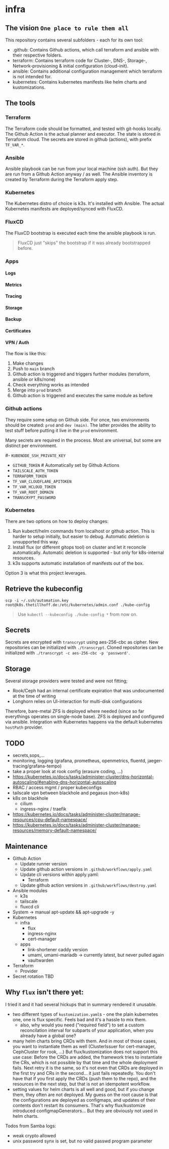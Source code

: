 # infra

## The vision `One place to rule them all`
This repository contains several subfolders - each for its own tool:
- .github: Contains Github actions, which call terraform and ansible with their respective folders.
- terraform: Contains terraform code for Cluster-, DNS-, Storage-, Network-provisioning & initial configuration (cloud-init).
- ansible: Contains additional configuration management which terraform is not intended for.
- kubernetes: Contains kubernetes manifests like helm charts and kustomizations.

## The tools
### Terraform
The Terraform code should be formatted, and tested with git-hooks locally.
The Github Action is the actual planner and executor.
The state is stored in Terraform cloud.
The secrets are stored in github (actions), with prefix `TF_VAR_*`.

### Ansible
Ansible playbook can be run from your local machine (ssh auth).
But they are run from a Github Action anyway / as well.
The Ansible inventory is created by Terraform during the Terraform apply step.

### Kubernetes
The Kubernetes distro of choice is k3s.
It's installed with Ansible.
The actual Kubernetes manifests are deployed/synced with FluxCD.

### FluxCD
The FluxCD bootstrap is executed each time the ansible playbook is run.
> FluxCD just "skips" the bootstrap if it was already bootstrapped before.

### Apps

#### Logs

#### Metrics

#### Tracing

#### Storage

#### Backup

#### Certificates

#### VPN / Auth




The flow is like this:
1. Make changes
2. Push to `main` branch
3. Github action is triggered and triggers further modules (terraform, ansible or k8s/none)
4. Check everything works as intended
5. Merge into `prod` branch
6. Github action is triggered and executes the same module as before

### Github actions
They require some setup on Github side. For once, two environments should be created: `prod` and `dev (main)`.
The latter provides the ability to test stuff before putting it live in the `prod` environment.

Many secrets are required in the process. Most are universal, but some are distinct per environment.

#- `KUBENODE_SSH_PRIVATE_KEY`
- `GITHUB_TOKEN` # Automatically set by Github Actions
- `TAILSCALE_AUTH_TOKEN`
- `TERRAFORM_TOKEN`
- `TF_VAR_CLOUDFLARE_APITOKEN`
- `TF_VAR_HCLOUD_TOKEN`
- `TF_VAR_ROOT_DOMAIN`
- `TRANSCRYPT_PASSWORD`

### Kubernetes
There are two options on how to deploy changes:
1. Run kubectl/helm commands from localhost or github action.
  This is harder to setup initially, but easier to debug. Automatic deletion is unsupported this way.
2. Install flux (or different gitops tool) on cluster and let it reconcile automatically. Automatic deletion is supported - but only for k8s-internal resources.
3. k3s supports automatic installation of manifests out of the box.

Option 3 is what this project leverages.

## Retrieve the kubeconfig
`scp -i ~/.ssh/automation.key root@k8s.thetillhoff.de:/etc/kubernetes/admin.conf ./kube-config`
> Use `kubectl --kubeconfig ./kube-config *` from now on.

## Secrets
Secrets are encrypted with `transcrypt` using aes-256-cbc as cipher.
New repositories can be initialized with `./transcrypt`.
Cloned repositories can be initialized with `./transcrypt -c aes-256-cbc -p 'password'`.

## Storage
Several storage providers were tested and were not fitting;
- Rook/Ceph had an internal certificate expiration that was undocumented at the time of writing
- Longhorn relies on UI-interaction for multi-disk configurations

Therefore, bare-metal ZFS is deployed where needed (since so far everythings operates on single-node base).
ZFS is deployed and configured via ansible. Integration with Kubernetes happens via the default kubernetes `hostPath` provider.

## TODO
- secrets,sops,...
- monitoring, logging (grafana, prometheus, openmetrics, fluentd, jaeger-tracing/grafana-tempo)
- take a proper look at rook config (erasure coding, ...)
- https://kubernetes.io/docs/tasks/administer-cluster/dns-horizontal-autoscaling/#enablng-dns-horizontal-autoscaling
- RBAC / access mgmt / proper kubeconfigs
- tailscale vpn between blackhole and pegasus (non-k8s)
- k8s on blackhole
  - cilium
  - ingress-nginx / traefik
- https://kubernetes.io/docs/tasks/administer-cluster/manage-resources/cpu-default-namespace/
- https://kubernetes.io/docs/tasks/administer-cluster/manage-resources/memory-default-namespace/

## Maintenance
- Github Action
  - Update runner version
  - Update github action versions in `.github/workflows/apply.yaml`
  - Update cli versions within apply.yaml:
    - Terraform
  - Update github action versions in `.github/workflows/destroy.yaml`
- Ansible modules
  - k3s
  - tailscale
  - fluxcd cli
- System -> manual apt-update && apt-upgrade -y
- Kubernetes
  - infra
    - flux
    - ingress-nginx
    - cert-manager
  - apps
    - link-shortener caddy version
    - umami, umami-mariadb -> currently latest, but never pulled again
    - vaultwarden
- Terraform
  - Provider
- Secret rotation TBD

## Why `flux` isn't there yet:
I tried it and it had several hickups that in summary rendered it unusable.
- two different types of `kustomization.yaml`s - one the plain kubernetes one, one is flux specific. Feels bad and it's a hassle to mix them.
  - also, why would you need ("required field") to set a custom reconcilation interval for subparts of your application, when you already have a global one?
- many helm charts bring CRDs with them. And in most of those cases, you want to instantiate them as well (ClusterIssuer for cert-manager, CephCluster for rook, ...)
  But flux/kustomization does not support this use case: Before the CRDs are added, the framework tries to instantiate the CRs, which is not possible by that time and the whole deployment fails. Next retry it is the same, so it's not even that CRDs are deployed in the first try and CRs in the second... it just fails repeatedly.
  You don't have that if you first apply the CRDs (push them to the repo), and the resources in the next step, but that is not an idempotent workflow.
- setting values for helm charts is all well and good, but if you change them, they often are not deployed. My guess on the root cause is that the configurations are deployed as configmaps, and updates of their contents don't restart its consumers. That's why flux/kustomize introduced configmapGenerators... But they are obviously not used in helm charts.


Todos from Samba logs:
- weak crypto allowed
- unix password synx is set, but no valid passwd program parameter
